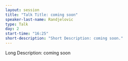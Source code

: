 ```yaml
---
layout: session
title: "Talk Title: coming soon"
speaker-last-name: Randjelovic
type: Talk
day: 2
start-time: "16:25"
short-description: "Short Description: coming soon."
---
```


Long Description: coming soon